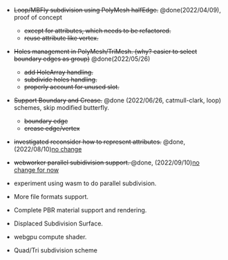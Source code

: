 - <s>Loop/MBFly subdivision using PolyMesh halfEdge.</s> @done(2022/04/09), proof of concept 
     - <s>except for attributes, which needs to be refactored.</s>
     - <s>reuse attribute like vertex.</s> 

- <s>Holes management in PolyMesh/TriMesh. (why? easier to select boundary edges as group)</s> @done(2022/05/26)
     - <s>add HoleArray handling.</s>
     - <s>subdivide holes handling.</s> 
     - <s>properly account for unused slot.</s>

- <s>Support Boundary and Crease.</s> @done (2022/06/26, catmull-clark, loop) schemes, skip modified butterfly.
     - <s>boundary edge</s>
     - <s>crease edge/vertex</s>


- <s>investigated reconsider how to represent attributes.</s> @done, (2022/08/10)[no change](uv_texcoord.md)

- <s>webworker parallel subidivision support. </s> @done, (2022/09/10)[no change for now](multithread.md)

- experiment using wasm to do parallel subdivision.

- More file formats support.

- Complete PBR material support and rendering.

- Displaced Subdivision Surface.

- webgpu compute shader.

- Quad/Tri subdivision scheme
